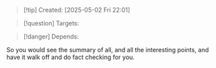 
>[!tip] Created: [2025-05-02 Fri 22:01]

>[!question] Targets: 

>[!danger] Depends: 

So you would see the summary of all, and all the interesting points, and have it walk off and do fact checking for you.